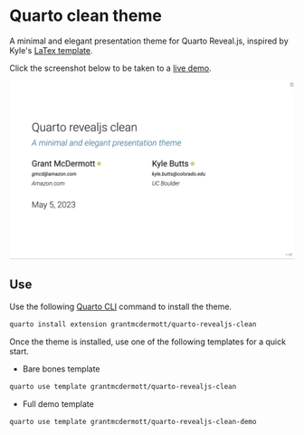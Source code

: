 # Quarto clean theme

A minimal and elegant presentation theme for Quarto Reveal.js, inspired by Kyle's
[LaTex template](https://raw.githack.com/kylebutts/templates/master/latex-slides/auxiliary/slides.pdf).

Click the screenshot below to be taken to a [live demo](https://grantmcdermott.com/quarto-revealjs-clean-demo/template.html).

[![](clean-title.png "live demo")](https://grantmcdermott.com/quarto-revealjs-clean-demo/template.html)

## Use

Use the following [Quarto CLI](https://quarto.org/) command to install the theme.

```bash
quarto install extension grantmcdermott/quarto-revealjs-clean
```

Once the theme is installed, use one of the following templates for a quick start.

- Bare bones template

```bash
quarto use template grantmcdermott/quarto-revealjs-clean
```

- Full demo template

```bash
quarto use template grantmcdermott/quarto-revealjs-clean-demo
```
